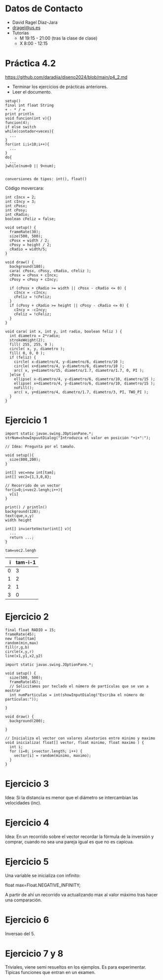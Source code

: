 # Datos de Contacto
- David Ragel Díaz-Jara
- dragel@us.es
- Tutorías
  - M 19:15 - 21:00 (tras la clase de clase)
  - X  8:00 - 12:15

# Práctica 4.2
https://github.com/daradija/diseno2024/blob/main/p4_2.md

- Terminar los ejercicios de prácticas anteriores.
- Leer el documento.

```
setup()
final int float String
+ - * / =
print println
void funcion(int v){}
funcion(4);
if else switch
while(contador<veces){
  ...
}
for(int i;i<10;i++){
  ...
}
do{
  ...
}while(num<0 || 9<num);


conversiones de tipos: int(), float()

```

Código movercara:
```
int cIncx = 2;
int cIncy = 3;
int cPosx;
int cPosy;
int cRadio;
boolean cFeliz = false;

void setup() {
  frameRate(30);
  size(500, 500);
  cPosx = width / 2;
  cPosy = height / 2;
  cRadio = width/5;
}

void draw() {
  background(180);  
  cara( cPosx, cPosy, cRadio, cFeliz );
  cPosx = cPosx + cIncx;
  cPosy = cPosy + cIncy;
  
  if (cPosx + cRadio >= width || cPosx - cRadio <= 0) {
    cIncx = -cIncx;
    cFeliz = !cFeliz;
  }
  if (cPosy + cRadio >= height || cPosy - cRadio <= 0) {
    cIncy = -cIncy;
    cFeliz = !cFeliz;
  }
}

void cara( int x, int y, int radio, boolean feliz ) {
  int diametro = 2*radio;
  strokeWeight(2);  
  fill( 255, 255, 0 );
  circle( x, y, diametro );
  fill( 0, 0, 0 );
  if (feliz) {
    circle( x-diametro/4, y-diametro/6, diametro/10 );
    circle( x+diametro/4, y-diametro/6, diametro/10 );
    arc( x, y+diametro/15, diametro/1.7, diametro/1.7, 0, PI );
  }else {
    ellipse( x-diametro/4, y-diametro/6, diametro/10, diametro/15 );
    ellipse( x+diametro/4, y-diametro/6, diametro/10, diametro/15 );
    noFill();
    arc( x, y+diametro/4, diametro/1.7, diametro/3, PI, TWO_PI );
  }
}
```



# Ejercicio 1

```
import static javax.swing.JOptionPane.*;
strNum=showInpuutDialog("Introduzca el valor en posición "+i+":");

// Idea: Pregunta por el tamaño.

void setup(){
  size(800,200);
}

int[] vec=new int[tam];
int[] vec2={1,3,0,8};

// Recorrido de un vector
for(i=0;i<vec2.lengh;i++){
  v[i]
}

print() / println()
background(128);
text(que,x,y)
width height

int[] invierteVector(int[] v){
  ...
  return ...;
}

tam=vec2.lengh
```

| i | tam-i-1
|---:|:---
|0| 3
|1| 2
|2| 1
|3| 0

# Ejercicio 2

```
final float RADIO = 15;
frameRate(45);
new float[tam]
random(min,max)
fill(r,g,b)
circle(x,y,r)
line(x1,y1,x2,y2)
```

```
import static javax.swing.JOptionPane.*;

void setup() {
  size(500, 500);
  frameRate(45);
  // Solicitamos por teclado el número de partículas que se van a mostrar
  int numParticulas = int(showInputDialog("Escriba el número de partículas:"));

}

void draw() {
  background(200);

}

// Inicializa el vector con valores aleatorios entre minimo y maximo
void inicializa( float[] vector, float minimo, float maximo ) { 
  int i;
  for (i=0; i<vector.length; i++) {
    vector[i] = random(minimo, maximo);
  }
}

```

# Ejercicio 3
Idea: Si la distancia es menor que el diámetro se intercambian las velocidades (inc).

# Ejercicio 4
Idea: En un recorrido sobre el vector recordar la fórmula de la inversión y comprar, cuando no sea una pareja igual es que no es capicua.
# Ejercicio 5
Una variable se inicializa con infinito:

float max=Float.NEGATIVE_INFINITY;

A partir de ahí un recorrido va actualizando max al valor máximo tras hacer una comparación.

# Ejercicio 6
Inversao del 5.

# Ejercicio 7 y 8
Triviales, viene semi resueltos en los ejemplos. Es para experimentar. Típicas funciones que entran en un examen.
